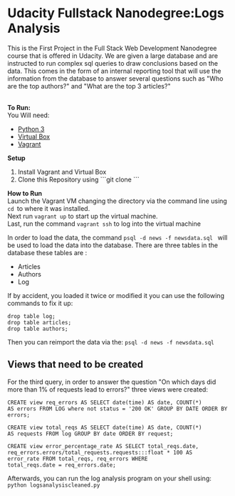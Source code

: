 <h1>Udacity Fullstack Nanodegree:Logs Analysis</h1>

This is the First Project in the Full Stack Web Development Nanodegree course that is offered in Udacity. We are given a large database 
and are instructed to run complex sql queries to draw conclusions based on the data. This comes
in the form of an internal reporting tool that will use the information from the database to 
answer several questions such as "Who are the top authors?" and "What are the top 3 articles?"
<br> 
<br>

<b>To Run:</b><br>
You Will need:<br> 
<ul>
  <li><a href="https://www.python.org/downloads/">Python 3</a></li>
  <li><a href="https://www.virtualbox.org/wiki/Download_Old_Builds_5_1">Virtual Box</a></li>
  <li><a href="https://www.vagrantup.com/downloads.html">Vagrant</a></li>
</ul>

<b>Setup</b>
<ol>
  <li>Install Vagrant and Virtual Box</li>
  <li>Clone this Repository using ```git clone ``` </li>
</ol>  

<b>How to Run</b>
<br>
Launch the Vagrant VM changing the directory via the command line using ```cd ```to where it was installed.<br>
Next run ```vagrant up``` to start up the virtual machine. <br>
Last, run the command   ```vagrant ssh``` to log into the virtual machine

In order to load the data, the command ```psql -d news -f newsdata.sql ``` will be used to load the data into the database. There are three tables in the database these tables are :
<ul>
  <li>Articles</li>
  <li>Authors</li>
  <li>Log</li>
</ul>

If by accident, you loaded it twice or modified it you can use the following commands to fix it up: 

```
drop table log;
drop table articles;
drop table authors;
```
Then you can reimport the data via the: 
```psql -d news -f newsdata.sql ```


<h2> Views that need to be created</h2> 
For the third query, in order to answer the question "On which days did more than 1% of requests lead to errors?" three views were created: 

```
CREATE view req_errors AS SELECT date(time) AS date, COUNT(*) 
AS errors FROM LOG where not status = '200 OK' GROUP BY DATE ORDER BY errors; 
```

```
CREATE view total_reqs AS SELECT date(time) AS date, COUNT(*)
AS requests FROM log GROUP BY date ORDER BY request;
```

```
CREATE view error_percentage_rate AS SELECT total_reqs.date,
req_errors.errors/total_requests.requests:::float * 100 AS
error_rate FROM total_reqs, req_errors WHERE 
total_reqs.date = req_errors.date;
```
Afterwards, you can run the log analysis program on your shell using: 
``` python logsanalysiscleaned.py ```





 


